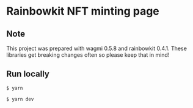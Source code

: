 # Rainbowkit NFT minting page

## Note

This project was prepared with wagmi 0.5.8 and rainbowkit 0.4.1. These libraries get breaking changes often so please keep that in mind!

## Run locally

```bash
$ yarn

$ yarn dev
```